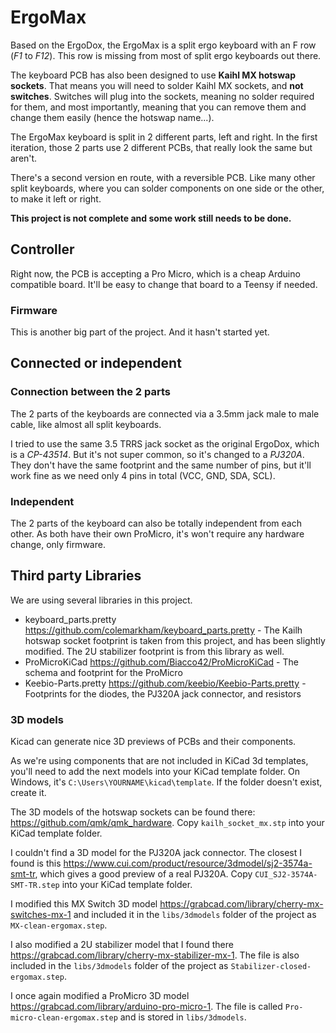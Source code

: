 # ErgoMax

Based on the ErgoDox, the ErgoMax is a split ergo keyboard with an F row (*F1* to *F12*). This row is missing from most of split ergo keyboards out there.

The keyboard PCB has also been designed to use **Kaihl MX hotswap sockets**. That means you will need to solder Kaihl MX sockets, and **not switches**. Switches will plug into the sockets, meaning no solder required for them, and most importantly, meaning that you can remove them and change them easily (hence the hotswap name...).

The ErgoMax keyboard is split in 2 different parts, left and right. In the first iteration, those 2 parts use 2 different PCBs, that really look the same but aren't. 

There's a second version en route, with a reversible PCB. Like many other split keyboards, where you can solder components on one side or the other, to make it left or right.

**This project is not complete and some work still needs to be done.**

## Controller

Right now, the PCB is accepting a Pro Micro, which is a cheap Arduino compatible board. It'll be easy to change that board to a Teensy if needed.

### Firmware

This is another big part of the project. And it hasn't started yet.

## Connected or independent 

### Connection between the 2 parts

The 2 parts of the keyboards are connected via a 3.5mm jack male to male cable, like almost all split keyboards.

I tried to use the same 3.5 TRRS jack socket as the original ErgoDox, which is a *CP-43514*. But it's not super common, so it's changed to a *PJ320A*. They don't have the same footprint and the same number of pins, but it'll work fine as we need only 4 pins in total (VCC, GND, SDA, SCL).

### Independent

The 2 parts of the keyboard can also be totally independent from each other. As both have their own ProMicro, it's won't require any hardware change, only firmware.

## Third party Libraries

We are using several libraries in this project.

* keyboard_parts.pretty https://github.com/colemarkham/keyboard_parts.pretty - The Kailh hotswap socket footprint is taken from this project, and has been slightly modified. The 2U stabilizer footprint is from this library as well.
* ProMicroKiCad https://github.com/Biacco42/ProMicroKiCad - The schema and footprint for the ProMicro
* Keebio-Parts.pretty https://github.com/keebio/Keebio-Parts.pretty - Footprints for the diodes, the PJ320A jack connector, and resistors

### 3D models

Kicad can generate nice 3D previews of PCBs and their components.

As we're using components that are not included in KiCad 3d templates, you'll need to add the next models into your KiCad template folder. On Windows, it's `C:\Users\YOURNAME\kicad\template`. If the folder doesn't exist, create it.

The 3D models of the hotswap sockets can be found there: https://github.com/qmk/qmk_hardware. Copy `kailh_socket_mx.stp` into your KiCad template folder.

I couldn't find a 3D model for the PJ320A jack connector. The closest I found is this https://www.cui.com/product/resource/3dmodel/sj2-3574a-smt-tr, which gives a good preview of a real PJ320A. Copy `CUI_SJ2-3574A-SMT-TR.step` into your KiCad template folder.

I modified this MX Switch 3D model https://grabcad.com/library/cherry-mx-switches-mx-1 and included it in the `libs/3dmodels` folder of the project as `MX-clean-ergomax.step`. 

I also modified a 2U stabilizer model that I found there https://grabcad.com/library/cherry-mx-stabilizer-mx-1. The file is also included in the `libs/3dmodels` folder of the project as `Stabilizer-closed-ergomax.step`.

I once again modified a ProMicro 3D model https://grabcad.com/library/arduino-pro-micro-1. The file is called `Pro-micro-clean-ergomax.step` and is stored in `libs/3dmodels`.